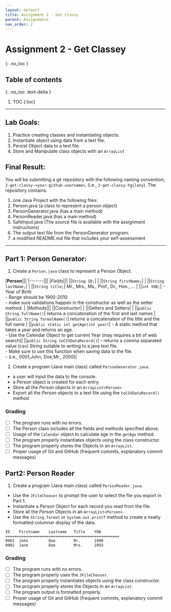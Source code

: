 ```yaml
---
layout: default
title: Assignment 2 - Get Classy
parent: Assignments
nav_order: 2
---
```

# Assignment 2 - Get Classey
{: .no_toc }

## Table of contents
{: .no_toc .text-delta }

1. TOC
{:toc}

---

## Lab Goals:
1. Practice creating classes and instantiating objects.
2. Instantiate object using data from a text file.
3. Persist Object data to a text file.
4. Store and Manipulate class objects with an `ArrayList`

## Final Result:
You will be submitting a git repository with the following naming
convention, `2-get-classy-<your-github-username>`, (i.e., `2-get-classy-Ygilany`). The repository contains:
1. one Java Project with the following files:
  1. Person.java (a class to represent a person object)
  2. PersonGenerator.java (has a main method)
  3. PersonReader.java (has a main method)
  4. SafeInput.java (The source file is available with the assignment instructions)
  5. The output text file from the PersonGenerator program.
2. a modified README.md file that includes your self-assessment

----

## Part 1: Person Generator:

1. Create a `Person.java` class to represent a Person Object.

  |**Person**|||
  |-------|||
  |*Fields*|||
  ||`String ID;`| |
  ||`String firstName;`| |
  ||`String lastName;`| |
  ||`String title;`| Mr., Mrs., Ms., Prof., Dr., Hon., ... |
  ||`int YOB;`| - Year of Birth <br/> - Range should be 1900-2010 <br/> - make sure validations happen in the constructor as well as the setter method. |
  |*Methods*|||
  ||Constructor| |
  ||Getters and Setters| |
  ||`public String fullName()`| returns a concatenation of the first and last names |
  ||`public String formalName()`| returns a concatenation of the title and the full name |
  ||`public static int getAge(int year)`| - A static method that takes a year and returns an age. <br/> - Use the Calendar Object to get current Year (may requires a bit of web search)|
  ||`public String toCSVDataRecord()`| - returns a comma separated value (csv) String suitable to writing to a java text file. <br/> - Make sure to use this function when saving data to the file. <br/> - (i.e., 0001,John, Doe,Mr., 2000)|

2. Create a program (Java main class) called `PersonGenerator.java`.
  - a user will input the data to the console.
  - a *Person* object is created for each entry.
  - Store all the *Person* objects in an `ArrayList<Person>`
  - Export all the  *Person* objects to a text file using the `toCSVDataRecord()` method

### Grading
- [ ] The program runs with no errors.
- [ ] The Person class includes all the fields and methods specified above.
- [ ] Usage of the `Calendar` object to calculate age in the `getAge` method.
- [ ] The program properly instantiates objects using the class constructor.
- [ ] The program properly stores the Objects in an `ArrayList`.
- [ ] Proper usage of Git and GitHub (frequent commits, explanatory commit messages)

## Part2: Person Reader
1. Create a program (Java main class) called `PersonReader.java`.
  - Use the `JFileChooser` to prompt the user to select the file you export in Part 1.
  - Instantiate a *Person* Object for each record you read from the file.
  - Store all the *Person* Objects in an `ArrayList<Person>`.
  - Use the `String.format` or `System.out.printf` method to create a neatly formatted columnar display of the data.

```
ID    Firstname    Lastname   Title    YOB
==================================================
0001  John         Doe        Mr.      1990
0002  Jane         Doe        Mrs.     1993
```

### Grading
- [ ] The program runs with no errors.
- [ ] The program properly uses the `JFileChooser`.
- [ ] The program properly instantiates objects using the class constructor.
- [ ] The program properly stores the Objects in an `ArrayList`.
- [ ] The program output is formatted properly.
- [ ] Proper usage of Git and GitHub (frequent commits, explanatory commit messages)